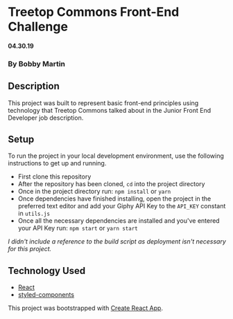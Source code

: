 # Treetop Commons Front-End Challenge

**04.30.19**

### By Bobby Martin

## Description

This project was built to represent basic front-end principles using technology that Treetop Commons talked about in the Junior Front End Developer job description.

## Setup

To run the project in your local development environment, use the following instructions to get up and running.

- First clone this repository
- After the repository has been cloned, `cd` into the project directory
- Once in the project directory run: `npm install` or `yarn`
- Once dependencies have finished installing, open the project in the preferred text editor and add your Giphy API Key to the `API_KEY` constant in `utils.js`
- Once all the necessary dependencies are installed and you've entered your API Key run: `npm start` or `yarn start`

_I didn't include a reference to the build script as deployment isn't necessary for this project._

## Technology Used

- [React](https://reactjs.org/)
- [styled-components](https://www.styled-components.com/)

This project was bootstrapped with [Create React App](https://github.com/facebook/create-react-app).

